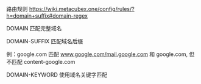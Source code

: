 路由规则
https://wiki.metacubex.one/config/rules/?h=domain+suffix#domain-regex

DOMAIN
匹配完整域名

DOMAIN-SUFFIX
匹配域名后缀

例：google.com 匹配 www.google.com/mail.google.com 和 google.com, 但不匹配 content-google.com

DOMAIN-KEYWORD
使用域名关键字匹配
